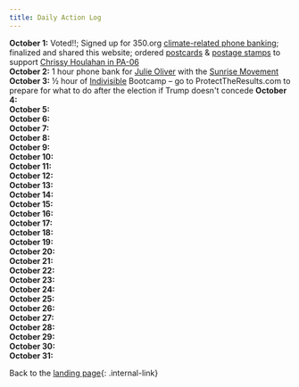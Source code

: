 ```yaml
---
title: Daily Action Log
---
```


**October 1:** Voted!!; Signed up for 350.org [climate-related phone banking](https://act.350.org/go/212663?aktmid=tm4915495.EwCjwv&akid=a22330370.3000156.wflPtj&t=1&source=conf); finalized and shared this website; ordered [postcards](https://www.etsy.com/listing/616789343/state-birds-set-of-100-vote-postcards?ref=shop_home_active_49&crt=1) & [postage stamps](https://www.ebay.com/itm/35-Cent-combo-rate-postage-for-50-post-cards-Stamps-face-17-50-for-14-55/264874231787?hash=item3dabbc07eb:g:yNsAAOSwqoxcT3rm) to support [Chrissy Houlahan in PA-06](https://www.chrissyhoulahanforcongress.com/)  
**October 2:**  1 hour phone bank for [Julie Oliver](https://www.google.com/url?sa=t&rct=j&q=&esrc=s&source=web&cd=&cad=rja&uact=8&ved=2ahUKEwjGwtObjZfsAhXHgXIEHTccCWAQFjAAegQIAxAC&url=https%3A%2F%2Fballotpedia.org%2FJulie_Oliver&usg=AOvVaw3xmrOQ2bEaJtX5HlaUja79) with the [Sunrise Movement](https://www.sunrisemovement.org/campaign/phone-banking/)  
**October 3:**  ½ hour of [Indivisible](https://indivisible.org/) Bootcamp – go to ProtectTheResults.com to prepare for what to do after the election if Trump doesn't concede 
**October 4:**  
**October 5:**  
**October 6:**  
**October 7:**  
**October 8:**  
**October 9:**  
**October 10:**  
**October 11:**  
**October 12:**  
**October 13:**  
**October 14:**  
**October 15:**  
**October 16:**  
**October 17:**  
**October 18:**  
**October 19:**  
**October 20:**  
**October 21:**  
**October 22:**  
**October 23:**  
**October 24:**  
**October 25:**  
**October 26:**  
**October 27:**  
**October 28:**  
**October 29:**  
**October 30:**  
**October 31:**  

Back to the [landing page](/PoliticalActionOct2020/landingpage){: .internal-link}

